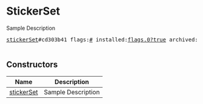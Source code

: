 # StickerSet

Sample Description

<pre>
<a href="../constructor/stickerSet">stickerSet</a>#cd303b41 flags:<a href="../type/#.md">#</a> installed:<a href="../type/flags.0?true.md">flags.0?true</a> archived:<a href="../type/flags.1?true.md">flags.1?true</a> official:<a href="../type/flags.2?true.md">flags.2?true</a> masks:<a href="../type/flags.3?true.md">flags.3?true</a> id:<a href="../type/long.md">long</a> access_hash:<a href="../type/long.md">long</a> title:<a href="../type/string.md">string</a> short_name:<a href="../type/string.md">string</a> count:<a href="../type/int.md">int</a> hash:<a href="../type/int.md">int</a> = <a href="../type/StickerSet.md">StickerSet</a>;

</pre>

## Constructors

| Name | Description |
|------|-------------|
| [stickerSet](../constructor/stickerSet.md) | Sample Description |

